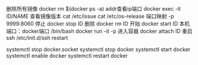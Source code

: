 删除所有镜像
docker rm $(docker ps -a)
addr查看ip端口
docker exec -it ID/NAME 
查看镜像版本
cat /etc/issue
cat /etc/os-release
端口映射
-p 9999:8060
停止
docker stop  ID
删除
docker rm  ID
开始
docker start  ID
本机端口：docker端口 /bin/bash
docker run -it -p
进入容器 
docker attach ID
重启ssh
/etc/init.d/ssh restart

systemctl stop docker.socket
systemctl stop docker
systemctl start docker
systemctl enable docker
systemctl restart docker





